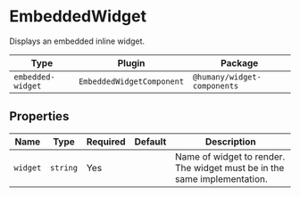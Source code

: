 # EmbeddedWidget

Displays an embedded inline widget.

| Type              | Plugin                    | Package                     |
| ----------------- | ------------------------- | --------------------------- |
| `embedded-widget` | `EmbeddedWidgetComponent` | `@humany/widget-components` |

## Properties

| Name     | Type     | Required | Default | Description                                                              |
| -------- | -------- | -------- | ------- | ------------------------------------------------------------------------ |
| `widget` | `string` | Yes      |         | Name of widget to render. The widget must be in the same implementation. |
